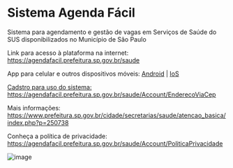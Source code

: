 # Sistema Agenda Fácil
Sistema para agendamento e gestão de vagas em Serviços de Saúde do SUS disponibilizados no Município de São Paulo

Link para acesso à plataforma na internet: https://agendafacil.prefeitura.sp.gov.br/saude

App para celular e outros dispositivos móveis: <a href="https://play.google.com/store/apps/details?id=saude.prefeitura.sp.gov.br.autoagendamento&pcampaignid=MKT-Other-global-all-co-prtnr-py-PartBadge-Mar2515-1">Android</a> | <a href="https://itunes.apple.com/br/app/agenda-facil/id1359873566?mt=8">IoS</href>

Cadstro para uso do sistema: https://agendafacil.prefeitura.sp.gov.br/saude/Account/EnderecoViaCep

Mais informações: https://www.prefeitura.sp.gov.br/cidade/secretarias/saude/atencao_basica/index.php?p=250738

Conheça a política de privacidade: https://agendafacil.prefeitura.sp.gov.br/saude/Account/PoliticaPrivacidade

![image](https://github.com/gisa-ceinfo-sms-sp/agenda-facil/assets/75272641/b5049bc0-dce1-4bcd-ab33-669057a7e8dc)
